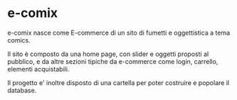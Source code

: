 # e-comix

e-comix nasce come E-commerce di un sito di fumetti e oggettistica a tema comics.

Il sito è composto da una home page, con slider e oggetti proposti al pubblico,
e da altre sezioni tipiche da e-commerce come login, carrello, elementi acquistabili.

Il progetto e' inoltre disposto di una cartella per poter costruire e popolare il database.
